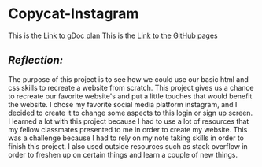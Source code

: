 # Copycat-Instagram
This is the [Link to gDoc plan](https://docs.google.com/document/d/1aXl28hzon55Ppe9Bp4nVpDb6M5MBTfAWBrPb66ZJw68/edit)
This is the [Link to the GitHub pages](https://emrin5347.github.io/copycat-instagram/)

## *Reflection:*
The purpose of this project is to see how we could use our basic html and css skills to recreate a website from scratch. This project gives us a chance to recreate our favorite website's and put a little touches that would benefit the website. I chose my favorite social media platform instagram, and I decided to create it to change some aspects to this login or sign up screen. I learned a lot with this project because I had to use a lot of resources that my fellow classmates presented to me in order to create my website. This was a challenge because I had to rely on my note taking skills in order to finish this project. I also used outside resources such as stack overflow in order to freshen up on certain things and learn a couple of new things. 


